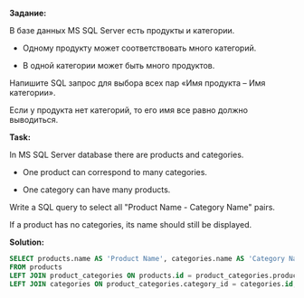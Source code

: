 <p><strong>Задание:</strong></p>
<p>В базе данных MS SQL Server есть продукты и категории.</p>
<ul>
    <li>
        <p>Одному продукту может соответствовать много категорий.</p></li>
    <li>
        <p>В одной категории может быть много продуктов.</p>
    </li>
</ul>
<p>Напишите SQL запрос для выбора всех пар «Имя продукта – Имя категории».</p>
<p>Если у продукта нет категорий, то его имя все равно должно выводиться.</p>

<p><strong>Task:</strong></p>
<p>In MS SQL Server database there are products and categories.</p>
<ul>
    <li>
        <p>One product can correspond to many categories.</p></li>
    <li>
        <p>One category can have many products.</p>
    </li>
</ul>
<p>Write a SQL query to select all "Product Name - Category Name" pairs.</p>
<p>If a product has no categories, its name should still be displayed.</p>

<p><strong>Solution:</strong></p>

```SQL
SELECT products.name AS 'Product Name', categories.name AS 'Category Name'
FROM products
LEFT JOIN product_categories ON products.id = product_categories.product_id
LEFT JOIN categories ON product_categories.category_id = categories.id;
```